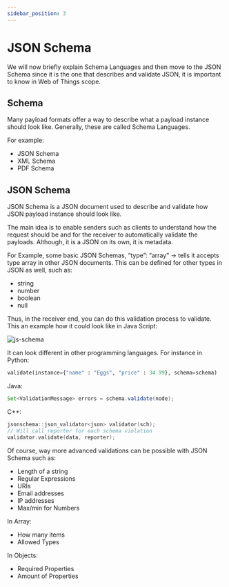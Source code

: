 ```yaml
---
sidebar_position: 3
---
```


# JSON Schema

We will now briefly explain Schema Languages and then move to the JSON Schema since it is the one that describes and validate JSON, it is important to know in Web of Things scope.

## Schema

Many payload formats offer a way to describe what a payload instance should look like. Generally, these are called Schema Languages.

For example:

- JSON Schema
- XML Schema
- PDF Schema

## JSON Schema

JSON Schema is a JSON document used to describe and validate how JSON payload instance should look like.

The main idea is to enable senders such as clients to understand how the request should be and for the receiver to automatically validate the payloads. Although, it is a JSON on its own, it is metadata.

For Example, some basic JSON Schemas, “type”: “array” → tells it accepts type array in other JSON documents. This can be defined for other types in JSON as well, such as:

- string
- number
- boolean
- null

Thus, in the receiver end, you can do this validation process to validate. This an example how it could look like in Java Script:

![js-schema](/img/js-schema.png)

It can look different in other programming languages.
For instance in Python:

```py
validate(instance={"name" : "Eggs", "price" : 34.99}, schema=schema)
```

Java:

```java
Set<ValidationMessage> errors = schema.validate(node);
```

C++:

```c
jsonschema::json_validator<json> validator(sch);
// Will call reporter for each schema violation
validator.validate(data, reporter);
```

Of course, way more advanced validations can be possible with JSON Schema such as:

- Length of a string
- Regular Expressions
- URIs
- Email addresses
- IP addresses
- Max/min for Numbers

In Array:

- How many items
- Allowed Types

In Objects:

- Required Properties
- Amount of Properties
